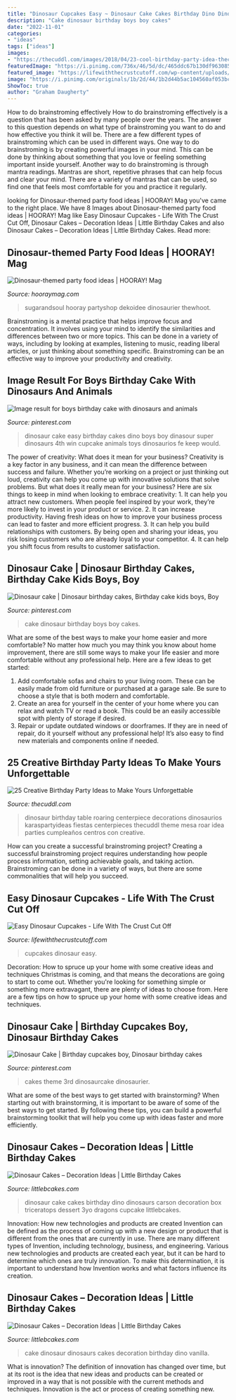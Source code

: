 ```yaml
---
title: "Dinosaur Cupcakes Easy ~ Dinosaur Cake Cakes Birthday Dino Dinosaurs Carson Decoration Box Triceratops Dessert 3yo Dragons Cupcake Littlebcakes"
description: "Cake dinosaur birthday boys boy cakes"
date: "2022-11-01"
categories:
- "ideas"
tags: ["ideas"]
images:
- "https://thecuddl.com/images/2018/04/23-cool-birthday-party-idea-thecuddl.jpg"
featuredImage: "https://i.pinimg.com/736x/46/5d/dc/465ddc67b130df9630850f7dd7255a2b--dinosaur-cake-dinosaur-party.jpg"
featured_image: "https://lifewiththecrustcutoff.com/wp-content/uploads/2018/07/Dinosaur-Cupcakes-2.jpg"
image: "https://i.pinimg.com/originals/1b/2d/44/1b2d44b5ac104560af053bcffb5e0a37.jpg"
ShowToc: true
author: "Graham Daugherty"
---
```



How to do brainstroming effectively
How to do brainstroming effectively is a question that has been asked by many people over the years. The answer to this question depends on what type of brainstroming you want to do and how effective you think it will be. There are a few different types of brainstroming which can be used in different ways. 
One way to do brainstroming is by creating powerful images in your mind. This can be done by thinking about something that you love or feeling something important inside yourself. Another way to do brainstroming is through mantra readings. Mantras are short, repetitive phrases that can help focus and clear your mind. There are a variety of mantras that can be used, so find one that feels most comfortable for you and practice it regularly.

	

		
looking for Dinosaur-themed party food ideas | HOORAY! Mag you've came to the right place. We have 8 Images about Dinosaur-themed party food ideas | HOORAY! Mag like Easy Dinosaur Cupcakes - Life With The Crust Cut Off, Dinosaur Cakes – Decoration Ideas | Little Birthday Cakes and also Dinosaur Cakes – Decoration Ideas | Little Birthday Cakes. Read more:
		
    
## Dinosaur-themed Party Food Ideas | HOORAY! Mag

<img loading=lazy src="https://hooraymag.com/wp-content/uploads/2020/02/HOORAY_Dinosaur_Party_Food_Inspo14.jpg" onerror="this.onerror=null;this.src='https://tse1.mm.bing.net/th?id=OIP.AlWfPNatIXtMI5obHseSzAHaLH&amp;pid=15.1';" alt="Dinosaur-themed party food ideas | HOORAY! Mag">

_Source: hooraymag.com_

>sugarandsoul hooray partyshop dekoidee dinosaurier thewhoot. 

	

Brainstroming is a mental practice that helps improve focus and concentration. It involves using your mind to identify the similarities and differences between two or more topics. This can be done in a variety of ways, including by looking at examples, listening to music, reading liberal articles, or just thinking about something specific. Brainstroming can be an effective way to improve your productivity and creativity.

    
## Image Result For Boys Birthday Cake With Dinosaurs And Animals

<img loading=lazy src="https://i.pinimg.com/originals/1b/2d/44/1b2d44b5ac104560af053bcffb5e0a37.jpg" onerror="this.onerror=null;this.src='https://tse1.mm.bing.net/th?id=OIP.M5195i8q6SqVkoLvfAZF_wHaJ4&amp;pid=15.1';" alt="Image result for boys birthday cake with dinosaurs and animals">

_Source: pinterest.com_

>dinosaur cake easy birthday cakes dino boys boy dinasour super dinosaurs 4th win cupcake animals toys dinosaurios fe keep would. 

	

The power of creativity: What does it mean for your business?
Creativity is a key factor in any business, and it can mean the difference between success and failure. Whether you’re working on a project or just thinking out loud, creativity can help you come up with innovative solutions that solve problems. But what does it really mean for your business? Here are six things to keep in mind when looking to embrace creativity: 1. It can help you attract new customers. When people feel inspired by your work, they’re more likely to invest in your product or service. 2. It can increase productivity. Having fresh ideas on how to improve your business process can lead to faster and more efficient progress. 3. It can help you build relationships with customers. By being open and sharing your ideas, you risk losing customers who are already loyal to your competitor. 4. It can help you shift focus from results to customer satisfaction.

    
## Dinosaur Cake | Dinosaur Birthday Cakes, Birthday Cake Kids Boys, Boy

<img loading=lazy src="https://i.pinimg.com/originals/b0/96/9e/b0969e2cec6c4a21c7402852af395bae.jpg" onerror="this.onerror=null;this.src='https://tse4.mm.bing.net/th?id=OIP.wfAIOAKDMVHpWbuH9C8kbAHaJ3&amp;pid=15.1';" alt="Dinosaur cake | Dinosaur birthday cakes, Birthday cake kids boys, Boy">

_Source: pinterest.com_

>cake dinosaur birthday boys boy cakes. 

	

What are some of the best ways to make your home easier and more comfortable?
No matter how much you may think you know about home improvement, there are still some ways to make your life easier and more comfortable without any professional help. Here are a few ideas to get started: 
1) Add comfortable sofas and chairs to your living room. These can be easily made from old furniture or purchased at a garage sale. Be sure to choose a style that is both modern and comfortable. 
2) Create an area for yourself in the center of your home where you can relax and watch TV or read a book. This could be an easily accessible spot with plenty of storage if desired. 
3) Repair or update outdated windows or doorframes. If they are in need of repair, do it yourself without any professional help! It’s also easy to find new materials and components online if needed.

    
## 25 Creative Birthday Party Ideas To Make Yours Unforgettable

<img loading=lazy src="https://thecuddl.com/images/2018/04/23-cool-birthday-party-idea-thecuddl.jpg" onerror="this.onerror=null;this.src='https://tse2.mm.bing.net/th?id=OIP.gO-zV3hDZC9NtRZIXIMpCgHaLH&amp;pid=15.1';" alt="25 Creative Birthday Party Ideas to Make Yours Unforgettable">

_Source: thecuddl.com_

>dinosaur birthday table roaring centerpiece decorations dinosaurios karaspartyideas fiestas centerpieces thecuddl theme mesa roar idea parties cumpleaños centros con creative. 

	

How can you create a successful brainstroming project?
Creating a successful brainstroming project requires understanding how people process information, setting achievable goals, and taking action. Brainstroming can be done in a variety of ways, but there are some commonalities that will help you succeed.

    
## Easy Dinosaur Cupcakes - Life With The Crust Cut Off

<img loading=lazy src="https://lifewiththecrustcutoff.com/wp-content/uploads/2018/07/Dinosaur-Cupcakes-2.jpg" onerror="this.onerror=null;this.src='https://tse3.mm.bing.net/th?id=OIP.45mlTQodXeR91X2D2_FpFQHaGV&amp;pid=15.1';" alt="Easy Dinosaur Cupcakes - Life With The Crust Cut Off">

_Source: lifewiththecrustcutoff.com_

>cupcakes dinosaur easy. 

	

Decoration: How to spruce up your home with some creative ideas and techniques
Christmas is coming, and that means the decorations are going to start to come out. Whether you're looking for something simple or something more extravagant, there are plenty of ideas to choose from. Here are a few tips on how to spruce up your home with some creative ideas and techniques.

    
## Dinosaur Cake | Birthday Cupcakes Boy, Dinosaur Birthday Cakes

<img loading=lazy src="https://i.pinimg.com/736x/46/5d/dc/465ddc67b130df9630850f7dd7255a2b--dinosaur-cake-dinosaur-party.jpg" onerror="this.onerror=null;this.src='https://tse2.mm.bing.net/th?id=OIP.hLhL4IBbUxxuYrT_TQu_JQHaMm&amp;pid=15.1';" alt="Dinosaur Cake | Birthday cupcakes boy, Dinosaur birthday cakes">

_Source: pinterest.com_

>cakes theme 3rd dinosaurcake dinosaurier. 

	

What are some of the best ways to get started with brainstorming?
When starting out with brainstorming, it is important to be aware of some of the best ways to get started. By following these tips, you can build a powerful brainstorming toolkit that will help you come up with ideas faster and more efficiently.

    
## Dinosaur Cakes – Decoration Ideas | Little Birthday Cakes

<img loading=lazy src="http://www.littlebcakes.com/wp-content/uploads/2013/08/Dinosaur-Cake.jpg" onerror="this.onerror=null;this.src='https://tse3.mm.bing.net/th?id=OIP.2GvFoZxQTsDTlRAQo2Fz5QHaFj&amp;pid=15.1';" alt="Dinosaur Cakes – Decoration Ideas | Little Birthday Cakes">

_Source: littlebcakes.com_

>dinosaur cake cakes birthday dino dinosaurs carson decoration box triceratops dessert 3yo dragons cupcake littlebcakes. 

	

Innovation: How new technologies and products are created
Invention can be defined as the process of coming up with a new design or product that is different from the ones that are currently in use. There are many different types of Invention, including technology, business, and engineering. 
 Various new technologies and products are created each year, but it can be hard to determine which ones are truly innovation. To make this determination, it is important to understand how Invention works and what factors influence its creation.

    
## Dinosaur Cakes – Decoration Ideas | Little Birthday Cakes

<img loading=lazy src="http://www.littlebcakes.com/wp-content/uploads/2013/08/Dinosaurs-Cake.jpg" onerror="this.onerror=null;this.src='https://tse1.mm.bing.net/th?id=OIP.Nxhftm_HI0-gY88QRBSKhQHaGf&amp;pid=15.1';" alt="Dinosaur Cakes – Decoration Ideas | Little Birthday Cakes">

_Source: littlebcakes.com_

>cake dinosaur dinosaurs cakes decoration birthday dino vanilla. 

	

What is innovation?
The definition of innovation has changed over time, but at its root is the idea that new ideas and products can be created or improved in a way that is not possible with the current methods and techniques. Innovation is the act or process of creating something new.

